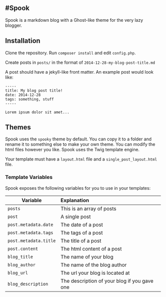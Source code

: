 #Spook
-----

Spook is a markdown blog with a Ghost-like theme for the very lazy blogger. 

## Installation

Clone the repository. Run `composer install` and edit `config.php`. 

Create posts in `posts/` in the format of `2014-12-28-my-blog-post-title.md`

A post should have a jekyll-like front matter. An example post would look like:

    -----
    title: My blog post title!
    date: 2014-12-28
    tags: something, stuff
    -----

    Lorem ipsum dolor sit amet...

## Themes

Spook uses the `spooky` theme by default. You can copy it to a folder and rename it to something else to make your own theme. You can modify the html files however you like. Spook uses the Twig template engine.

Your template must have a `layout.html` file and a `single_post_layout.html` file.

### Template Variables

Spook exposes the following variables for you to use in your templates:

Variable              | Explanation
----------------------|:------------
 `posts`              | This is an array of posts
 `post`               | A single post
 `post.metadata.date` | The date of a post
 `post.metadata.tags` | The tags of a post
 `post.metadata.title`| The title of a post
 `post.content`       | The html content of a post
 `blog_title`         | The name of your blog
 `blog_author`        | The name of the blog author
 `blog_url`           | The url your blog is located at
 `blog_description`   | The description of your blog if you gave one